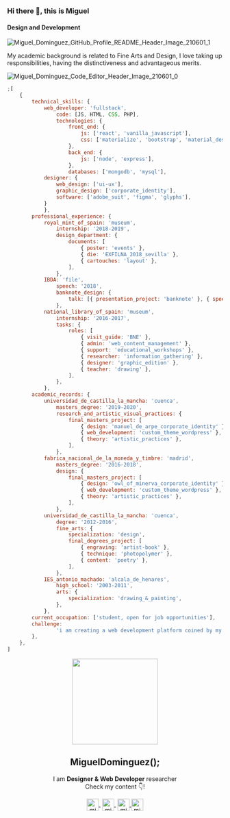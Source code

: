 ### Hi there 👋, this is Miguel
#### Design and Development

![Miguel_Dominguez_GitHub_Profile_README_Header_Image_210601_1](https://user-images.githubusercontent.com/36123431/120327736-5fc7d680-c2ea-11eb-84ca-d938d0fd3406.jpg)

My academic background is related to Fine Arts and Design, I love taking up responsibilities, having the distinctiveness and advantageous merits.

![Miguel_Dominguez_Code_Editor_Header_Image_210601_0](https://user-images.githubusercontent.com/36123431/120378743-18a80880-c31f-11eb-948c-d77f864fa311.jpg)

```javascript
;[
	{
		technical_skills: {
			web_developer: 'fullstack',
				code: [JS, HTML, CSS, PHP],
				technologies: {
					front_end: {
						js: ['react', 'vanilla_javascript'],
						css: ['materialize', 'bootstrap', 'material_design'],
					},
					back_end: {
						js: ['node', 'express'],
					},
					databases: ['mongodb', 'mysql'],
			designer: {
				web_design: ['ui-ux'],
				graphic_design: ['corporate_identity'],
				software: ['adobe_suit', 'figma', 'glyphs'],
			}
			},
		professional_experience: {
			royal_mint_of_spain: 'museum',
				internship: '2018-2019',
				design_department: {
					documents: [
						{ poster: 'events' },
						{ die: 'EXFILNA_2018_sevilla' },
						{ cartouches: 'layout' },
					],
				},
			IBDA: 'file',
				speech: '2018',
				banknote_design: {
					talk: [{ presentation_project: 'banknote' }, { speech: 'english' }],
				},
			national_library_of_spain: 'museum',
				internship: '2016-2017',
				tasks: {
					roles: [
						{ visit_guide: 'BNE' },
						{ admin: 'web_content_management' },
						{ support: 'educational_workshops' },
						{ researcher: 'information_gathering' },
						{ designer: 'graphic_edition' },
						{ teacher: 'drawing' },
					],
				},
			},
		academic_records: {
			universidad_de_castilla_la_mancha: 'cuenca',
				masters_degree: '2019-2020',
				research_and_artistic_visual_practices: {
					final_masters_project: [
						{ design: 'manuel_de_arpe_corporate_identity' },
						{ web_development: 'custom_theme_wordpress' },
						{ theory: 'artistic_practices' },
					],
				},
			fabrica_nacional_de_la_moneda_y_timbre: 'madrid',
				masters_degree: '2016-2018',
				design: {
					final_masters_project: [
						{ design: 'owl_of_minerva_corporate_identity' },
						{ web_development: 'custom_theme_wordpress' },
						{ theory: 'artistic_practices' },
					],
				},
			universidad_de_castilla_la_mancha: 'cuenca',
				degree: '2012-2016',
				fine_arts: {
					specialization: 'design',
					final_degrees_project: [
						{ engraving: 'artist-book' },
						{ technique: 'photopolymer' },
						{ content: 'poetry' },
					],
				},
			IES_antonio_machado: 'alcala_de_henares',
				high_school: '2003-2011',
				arts: {
					specialization: 'drawing_&_painting',
				},
			},
		current_occupation: ['student, open for job opportunities'],
		challenge:
				'i am creating a web development platform coined by my personal brand',
		},
	},
]

```


<!--  -->

<p align="center">
   <img align="center" width="200" src="https://user-images.githubusercontent.com/36123431/120076526-433b5c80-c0a6-11eb-934c-d4ca9847603a.png" />
   <h2 align="center">MiguelDominguez();</h2>
</p>

<p align="center">I am <strong>Designer & Web Developer</strong> researcher <br />Check my content 👇!</p>
<p align="center">
   <a href="https://www.twitch.tv/miguelwebdev" target="blank" style='margin-right:4px'>
    <img align="center" src="https://cdn.jsdelivr.net/npm/simple-icons@3.0.1/icons/twitch.svg" alt="migueldominguez" height="28px" width="28px" />
  </a>
   <a href="https://www.youtube.com/channel/UC2lfgZakcPGn_6ohEbSbqYA" target="blank" style='margin-right:4px'>
    <img align="center" src="https://cdn.jsdelivr.net/npm/simple-icons@3.0.1/icons/youtube.svg" alt="migueldominguez" height="28px" width="28px" />
  </a>
  <a href="https://www.instagram.com/miguelwebdev/" target="blank">
    <img align="center" src="https://cdn.jsdelivr.net/npm/simple-icons@3.0.1/icons/instagram.svg" alt="migueldominguez" height="28px" width="28px" />
  </a>
  <a href="https://twitter.com/MiguelWebDev" target="blank">
    <img align="center" src="https://cdn.jsdelivr.net/npm/simple-icons@3.0.1/icons/twitter.svg" alt="migueldominguez" height="28px" width="28px" />
  </a>
</p>

